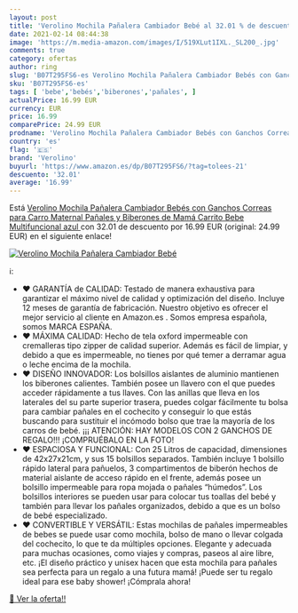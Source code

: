 ```yaml
---
layout: post
title: 'Verolino Mochila Pañalera Cambiador Bebé al 32.01 % de descuento'
date: 2021-02-14 08:44:38
image: 'https://m.media-amazon.com/images/I/519XLut1IXL._SL200_.jpg'
comments: true
category: ofertas
author: ring
slug: 'B07T295FS6-es Verolino Mochila Pañalera Cambiador Bebés con Ganchos...'
sku: 'B07T295FS6-es'
tags: [ 'bebe','bebés','biberones','pañales', ]
actualPrice: 16.99 EUR
currency: EUR
price: 16.99
comparePrice: 24.99 EUR
prodname: 'Verolino Mochila Pañalera Cambiador Bebés con Ganchos Correas para Carro Maternal Pañales y Biberones de Mamá Carrito Bebe Multifuncional  azul '
country: 'es'
flag: '🇪🇸'
brand: 'Verolino'
buyurl: 'https://www.amazon.es/dp/B07T295FS6/?tag=tolees-21'
descuento: '32.01'
average: '16.99'
---
```


Está [Verolino Mochila Pañalera Cambiador Bebés con Ganchos Correas para Carro Maternal Pañales y Biberones de Mamá Carrito Bebe Multifuncional  azul ](https://www.amazon.es/dp/B07T295FS6/?tag=tolees-21) con 32.01 de descuento por 16.99 EUR (original: 24.99 EUR) en el siguiente enlace!

[![Verolino Mochila Pañalera Cambiador Bebé](https://m.media-amazon.com/images/I/519XLut1IXL._SL200_.jpg)](https://www.amazon.es/dp/B07T295FS6/?tag=tolees-21)

ℹ️:

- ❤ GARANTÍA de CALIDAD: Testado de manera exhaustiva para garantizar el máximo nivel de calidad y optimización del diseño. Incluye 12 meses de garantía de fabricación. Nuestro objetivo es ofrecer el mejor servicio al cliente en Amazon.es . Somos empresa española, somos MARCA ESPAÑA.
- ❤ MÁXIMA CALIDAD: Hecho de tela oxford impermeable con cremalleras tipo zipper de calidad superior. Además es fácil de limpiar, y debido a que es impermeable, no tienes por qué temer a derramar agua o leche encima de la mochila.
- ❤ DISEÑO INNOVADOR: Los bolsillos aislantes de aluminio mantienen los biberones calientes. También posee un llavero con el que puedes acceder rápidamente a tus llaves. Con las anillas que lleva en los laterales del su parte superior trasera, puedes colgar fácilmente tu bolsa para cambiar pañales en el cochecito y conseguir lo que estás buscando para sustituir el incómodo bolso que trae la mayoría de los carros de bebé. ¡¡¡ ATENCIÓN: HAY MODELOS CON 2 GANCHOS DE REGALO!!! ¡COMPRUÉBALO EN LA FOTO!
- ❤ ESPACIOSA Y FUNCIONAL: Con 25 Litros de capacidad, dimensiones de 42x27x21cm, y sus 15 bolsillos separados. También incluye 1 bolsillo rápido lateral para pañuelos, 3 compartimentos de biberón hechos de material aislante de acceso rápido en el frente, además posee un bolsillo impermeable para ropa mojada o pañales “húmedos”. Los bolsillos interiores se pueden usar para colocar tus toallas del bebé y también para llevar los pañales organizados, debido a que es un bolso de bebé especializado.
- ❤ CONVERTIBLE Y VERSÁTIL: Estas mochilas de pañales impermeables de bebes se puede usar como mochila, bolso de mano o llevar colgada del cochecito, lo que te da múltiples opciones. Elegante y adecuada para muchas ocasiones, como viajes y compras, paseos al aire libre, etc. ¡El diseño práctico y unisex hacen que esta mochila para pañales sea perfecta para un regalo a una futura mamá! ¡Puede ser tu regalo ideal para ese baby shower! ¡Cómprala ahora!

[🛒 Ver la oferta!!](https://www.amazon.es/dp/B07T295FS6/?tag=tolees-21)
